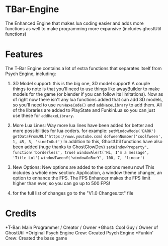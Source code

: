 # TBar-Engine
The Enhanced Engine that makes lua coding easier and adds more functions as well to make programming more expansive (includes ghostUtil functions)
# Features
The T-Bar Engine contains a lot of extra functions that separates itself from Psych Engine, including:
1. 3D Model support:
  this is the big one, 3D model support! A couple things to note is that you'll need to use things like awayBuilder to make   models for the game (or blender if you can follow its limitations). Now as of right now there isn't any lua functions       added that can add 3D models, so you'll need to use ```runHaxeCode()``` and ```addHaxeLibrary``` to add them. All of the 
  libraries are added to PlayState and FunkinLua so you can just use these for ```addHaxeLibrary```.

2. More Lua Lines:
   Way more lua lines have been added for better and more possibilities for lua coders. for example:
   ```setWindowMode('DARK')```
   ```getDataFromURL('https://www.youtube.com)```
   ```doTweenNumber('coolTween', 1, 45, 3, 'sineInOut')```
  In addition to this, GhostUtil functions have also been added (huge thanks to GhostGlowDev)
   ```setWindowProperty", function('borderless', true)```
   ```windowAlert('Hi, I'm a message', 'Title Lol')```
   ```windowTweenY('windowGoBurY', 100, 7, 'linear')```

4. New Options:
   New options are added to the options menu now! This includes a whole new section: Application, a window theme changer,      an option to enhance the FPS. The FPS Enhancer makes the FPS limit higher than ever, so you can go up to 500 FPS!

5. for the full list of changes go to the "V1.0 Changes.txt" file

# Credits
*T-Bar: Main Programmer / Creator / Owner
*Ghost: Cool Guy / Owner of GhostUtil
*Original Psych Engine Crew: Created Psych Engine
*Funkin' Crew: Created the base game
